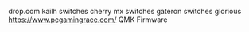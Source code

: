drop.com
kailh switches
cherry mx switches
gateron switches
glorious https://www.pcgamingrace.com/
QMK Firmware